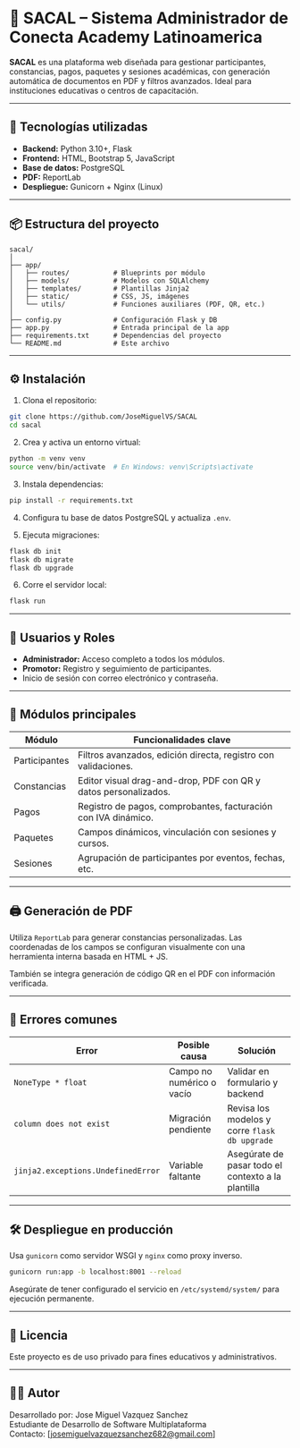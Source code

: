 # 📘 SACAL – Sistema Administrador de Conecta Academy Latinoamerica

**SACAL** es una plataforma web diseñada para gestionar participantes, constancias, pagos, paquetes y sesiones académicas, con generación automática de documentos en PDF y filtros avanzados. Ideal para instituciones educativas o centros de capacitación.

---

## 🚀 Tecnologías utilizadas

- **Backend:** Python 3.10+, Flask
- **Frontend:** HTML, Bootstrap 5, JavaScript
- **Base de datos:** PostgreSQL
- **PDF:** ReportLab
- **Despliegue:** Gunicorn + Nginx (Linux)

---

## 📦 Estructura del proyecto

```
sacal/
│
├── app/
│   ├── routes/           # Blueprints por módulo
│   ├── models/           # Modelos con SQLAlchemy
│   ├── templates/        # Plantillas Jinja2
│   ├── static/           # CSS, JS, imágenes
│   └── utils/            # Funciones auxiliares (PDF, QR, etc.)
│
├── config.py             # Configuración Flask y DB
├── app.py                # Entrada principal de la app
├── requirements.txt      # Dependencias del proyecto
└── README.md             # Este archivo
```

---

## ⚙️ Instalación

1. Clona el repositorio:

```bash
git clone https://github.com/JoseMiguelVS/SACAL
cd sacal
```

2. Crea y activa un entorno virtual:

```bash
python -m venv venv
source venv/bin/activate  # En Windows: venv\Scripts\activate
```

3. Instala dependencias:

```bash
pip install -r requirements.txt
```

4. Configura tu base de datos PostgreSQL y actualiza `.env`.

5. Ejecuta migraciones:

```bash
flask db init
flask db migrate
flask db upgrade
```

6. Corre el servidor local:

```bash
flask run
```

---

## 👤 Usuarios y Roles

- **Administrador:** Acceso completo a todos los módulos.
- **Promotor:** Registro y seguimiento de participantes.
- Inicio de sesión con correo electrónico y contraseña.

---

## 🔑 Módulos principales

| Módulo         | Funcionalidades clave                                                  |
|----------------|------------------------------------------------------------------------|
| Participantes  | Filtros avanzados, edición directa, registro con validaciones.         |
| Constancias    | Editor visual drag-and-drop, PDF con QR y datos personalizados.        |
| Pagos          | Registro de pagos, comprobantes, facturación con IVA dinámico.         |
| Paquetes       | Campos dinámicos, vinculación con sesiones y cursos.                   |
| Sesiones       | Agrupación de participantes por eventos, fechas, etc.                  |

---

## 🖨 Generación de PDF

Utiliza `ReportLab` para generar constancias personalizadas. Las coordenadas de los campos se configuran visualmente con una herramienta interna basada en HTML + JS.

También se integra generación de código QR en el PDF con información verificada.

---

## 🐞 Errores comunes

| Error | Posible causa | Solución |
|-------|----------------|----------|
| `NoneType * float` | Campo no numérico o vacío | Validar en formulario y backend |
| `column does not exist` | Migración pendiente | Revisa los modelos y corre `flask db upgrade` |
| `jinja2.exceptions.UndefinedError` | Variable faltante | Asegúrate de pasar todo el contexto a la plantilla |

---

## 🛠 Despliegue en producción

Usa `gunicorn` como servidor WSGI y `nginx` como proxy inverso.

```bash
gunicorn run:app -b localhost:8001 --reload
```

Asegúrate de tener configurado el servicio en `/etc/systemd/system/` para ejecución permanente.

---

## 🧾 Licencia

Este proyecto es de uso privado para fines educativos y administrativos.

---

## 👨‍💻 Autor

Desarrollado por: Jose Miguel Vazquez Sanchez  
Estudiante de Desarrollo de Software Multiplataforma  
Contacto: [josemiguelvazquezsanchez682@gmail.com]
